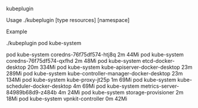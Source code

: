 kubeplugin

Usage ./kubeplugin [type resources] [namespace]

Example

./kubeplugin pod kube-system

pod kube-system coredns-76f75df574-htj8q 2m 44Mi
pod kube-system coredns-76f75df574-qxfhd 2m 48Mi
pod kube-system etcd-docker-desktop 20m 334Mi
pod kube-system kube-apiserver-docker-desktop 23m 289Mi
pod kube-system kube-controller-manager-docker-desktop 23m 134Mi
pod kube-system kube-proxy-jt25p 1m 69Mi
pod kube-system kube-scheduler-docker-desktop 4m 69Mi
pod kube-system metrics-server-84989b68d9-z484b 4m 24Mi
pod kube-system storage-provisioner 2m 18Mi
pod kube-system vpnkit-controller 0m 42Mi
